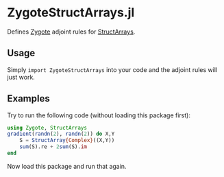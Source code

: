 # ZygoteStructArrays.jl

Defines [Zygote](https://github.com/FluxML/Zygote.jl) adjoint rules for [StructArrays](https://github.com/JuliaArrays/StructArrays.jl).

## Usage

Simply `import ZygoteStructArrays` into your code and the adjoint rules will just work.

## Examples

Try to run the following code (without loading this package first):

```julia
using Zygote, StructArrays
gradient(randn(2), randn(2)) do X,Y
    S = StructArray{Complex}((X,Y))
    sum(S).re + 2sum(S).im
end
```

Now load this package and run that again.
